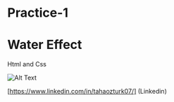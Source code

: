 # Practice-1
# Water Effect

Html and Css

![Alt Text](gif/shopping_card.gif)

[https://www.linkedin.com/in/tahaozturk07/] (Linkedin)

